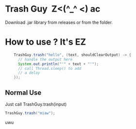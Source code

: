 # Trash Guy ️    Z<(^_^ <) ac

Download .jar library from releases or from the folder.
# How to use ? It's EZ
```java
    TrashGuy.trash("hello", (text, shouldClearOutput) -> {
      // handle the output here
      System.out.println("'" + text + "'");
      // call Thread.sleep() to add
      // a delay
    });
```

## Normal Use
Just call TrashGuy.trash(input)
```java
TrashGuy.trash("miaw");
```
uwu
